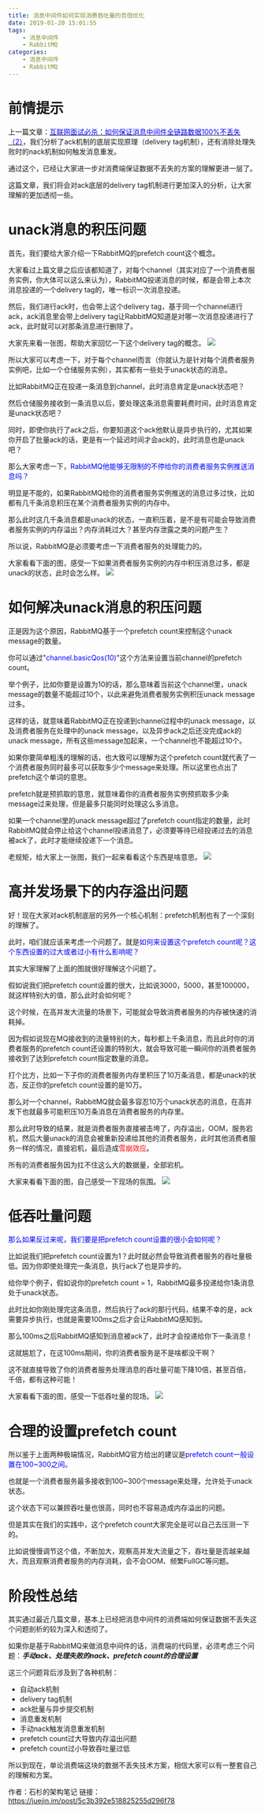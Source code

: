 ```yaml
---
title: 消息中间件如何实现消费吞吐量的百倍优化
date: 2019-01-20 15:01:55
tags:
    - 消息中间件
    - RabbitMQ
categories:
    - 消息中间件
    - RabbitMQ
---
```

# 前情提示
上一篇文章：[<font color="blue">互联网面试必杀：如何保证消息中间件全链路数据100%不丢失（2）</font>](https://juejin.im/post/5c3759fe51882525616dbaf6)，我们分析了ack机制的底层实现原理（delivery tag机制），还有消除处理失败时的nack机制如何触发消息重发。

通过这个，已经让大家进一步对消费端保证数据不丢失的方案的理解更进一层了。

这篇文章，我们将会对ack底层的delivery tag机制进行更加深入的分析，让大家理解的更加透彻一些。

# unack消息的积压问题
首先，我们要给大家介绍一下RabbitMQ的prefetch count这个概念。

大家看过上篇文章之后应该都知道了，对每个channel（其实对应了一个消费者服务实例，你大体可以这么来认为），RabbitMQ投递消息的时候，都是会带上本次消息投递的一个delivery tag的，唯一标识一次消息投递。

然后，我们进行ack时，也会带上这个delivery tag，基于同一个channel进行ack，ack消息里会带上delivery tag让RabbitMQ知道是对哪一次消息投递进行了ack，此时就可以对那条消息进行删除了。

大家先来看一张图，帮助大家回忆一下这个delivery tag的概念。
![](/images/消息中间件如何实现消费吞吐量的百倍优化/2.1.jpg)

所以大家可以考虑一下，对于每个channel而言（你就认为是针对每个消费者服务实例吧，比如一个仓储服务实例），其实都有一些处于unack状态的消息。

比如RabbitMQ正在投递一条消息到channel，此时消息肯定是unack状态吧？

然后仓储服务接收到一条消息以后，要处理这条消息需要耗费时间，此时消息肯定是unack状态吧？

同时，即使你执行了ack之后，你要知道这个ack他默认是异步执行的，尤其如果你开启了批量ack的话，更是有一个延迟时间才会ack的，此时消息也是unack吧？

那么大家考虑一下，<font color="blue">RabbitMQ他能够无限制的不停给你的消费者服务实例推送消息吗？</font>

明显是不能的，如果RabbitMQ给你的消费者服务实例推送的消息过多过快，比如都有几千条消息积压在某个消费者服务实例的内存中。

那么此时这几千条消息都是unack的状态，一直积压着，是不是有可能会导致消费者服务实例的内存溢出？内存消耗过大？甚至内存泄露之类的问题产生？

所以说，RabbitMQ是必须要考虑一下消费者服务的处理能力的。

大家看看下面的图，感受一下如果消费者服务实例的内存中积压消息过多，都是unack的状态，此时会怎么样。
![](/images/消息中间件如何实现消费吞吐量的百倍优化/2.2.jpg)

# 如何解决unack消息的积压问题
正是因为这个原因，RabbitMQ基于一个prefetch count来控制这个unack message的数量。

你可以通过"<font color="blue">channel.basicQos(10)</font>"这个方法来设置当前channel的prefetch count。

举个例子，比如你要是设置为10的话，那么意味着当前这个channel里，unack message的数量不能超过10个，以此来避免消费者服务实例积压unack message过多。

这样的话，就意味着RabbitMQ正在投递到channel过程中的unack message，以及消费者服务在处理中的unack message，以及异步ack之后还没完成ack的unack message，所有这些message加起来，一个channel也不能超过10个。

如果你要简单粗浅的理解的话，也大致可以理解为这个prefetch count就代表了一个消费者服务同时最多可以获取多少个message来处理。所以这里也点出了prefetch这个单词的意思。

prefetch就是预抓取的意思，就意味着你的消费者服务实例预抓取多少条message过来处理，但是最多只能同时处理这么多消息。

如果一个channel里的unack message超过了prefetch count指定的数量，此时RabbitMQ就会停止给这个channel投递消息了，必须要等待已经投递过去的消息被ack了，此时才能继续投递下一个消息。

老规矩，给大家上一张图，我们一起来看看这个东西是啥意思。
![](/images/消息中间件如何实现消费吞吐量的百倍优化/3.jpg)

# 高并发场景下的内存溢出问题
好！现在大家对ack机制底层的另外一个核心机制：prefetch机制也有了一个深刻的理解了。

此时，咱们就应该来考虑一个问题了。就是<font color="blue">如何来设置这个prefetch count呢？这个东西设置的过大或者过小有什么影响呢？</font>

其实大家理解了上面的图就很好理解这个问题了。

假如说我们把prefetch count设置的很大，比如说3000，5000，甚至100000，就这样特别大的值，那么此时会如何呢？

这个时候，在高并发大流量的场景下，可能就会导致消费者服务的内存被快速的消耗掉。

因为假如说现在MQ接收到的流量特别的大，每秒都上千条消息，而且此时你的消费者服务的prefetch count还设置的特别大，就会导致可能一瞬间你的消费者服务接收到了达到prefetch count指定数量的消息。

打个比方，比如一下子你的消费者服务内存里积压了10万条消息，都是unack的状态，反正你的prefetch count设置的是10万。

那么对一个channel，RabbitMQ就会最多容忍10万个unack状态的消息，在高并发下也就最多可能积压10万条消息在消费者服务的内存里。

那么此时导致的结果，就是消费者服务直接被击垮了，内存溢出，OOM，服务宕机，然后大量unack的消息会被重新投递给其他的消费者服务，此时其他消费者服务一样的情况，直接宕机，最后造成<font color="red">雪崩效应</font>。

所有的消费者服务因为扛不住这么大的数据量，全部宕机。

大家来看看下面的图，自己感受一下现场的氛围。
![](/images/消息中间件如何实现消费吞吐量的百倍优化/4.jpg)

# 低吞吐量问题
<font color="blue">那么如果反过来呢，我们要是把prefetch count设置的很小会如何呢？</font>

比如说我们把prefetch count设置为1？此时就必然会导致消费者服务的吞吐量极低。因为你即使处理完一条消息，执行ack了也是异步的。

给你举个例子，假如说你的prefetch count = 1，RabbitMQ最多投递给你1条消息处于unack状态。

此时比如你刚处理完这条消息，然后执行了ack的那行代码，结果不幸的是，ack需要异步执行，也就是需要100ms之后才会让RabbitMQ感知到。

那么100ms之后RabbitMQ感知到消息被ack了，此时才会投递给你下一条消息！

这就尴尬了，在这100ms期间，你的消费者服务是不是啥都没干啊？

这不就直接导致了你的消费者服务处理消息的吞吐量可能下降10倍，甚至百倍，千倍，都有这种可能！

大家看看下面的图，感受一下低吞吐量的现场。
![](/images/消息中间件如何实现消费吞吐量的百倍优化/5.jpg)

# 合理的设置prefetch count
所以鉴于上面两种极端情况，RabbitMQ官方给出的建议是<font color="blue">prefetch count一般设置在100~300之间。</font>

也就是一个消费者服务最多接收到100~300个message来处理，允许处于unack状态。

这个状态下可以兼顾吞吐量也很高，同时也不容易造成内存溢出的问题。

但是其实在我们的实践中，这个prefetch count大家完全是可以自己去压测一下的。

比如说慢慢调节这个值，不断加大，观察高并发大流量之下，吞吐量是否越来越大，而且观察消费者服务的内存消耗，会不会OOM、频繁FullGC等问题。

# 阶段性总结
其实通过最近几篇文章，基本上已经把消息中间件的消费端如何保证数据不丢失这个问题剖析的较为深入和透彻了。

如果你是基于RabbitMQ来做消息中间件的话，消费端的代码里，必须考虑三个问题：***手动ack、处理失败的nack、prefetch count的合理设置***

这三个问题背后涉及到了各种机制：
- 自动ack机制
- delivery tag机制
- ack批量与异步提交机制
- 消息重发机制
- 手动nack触发消息重发机制
- prefetch count过大导致内存溢出问题
- prefetch count过小导致吞吐量过低

所以到现在，单论消费端这块的数据不丢失技术方案，相信大家可以有一整套自己的理解和方案。

作者：石杉的架构笔记
链接：https://juejin.im/post/5c3b392e518825255d296f78
